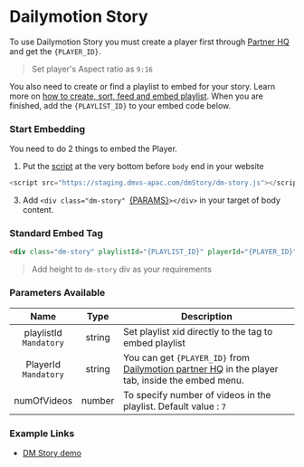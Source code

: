 # Dailymotion Story

To use Dailymotion Story you must create a player first through [Partner HQ](https://www.dailymotion.com/partner/x1wzpns/embed/players) and get the `{PLAYER_ID}`.
> Set player's Aspect ratio as `9:16` 

You also need to create or find a playlist to embed for your story. Learn more on [how to create, sort, feed and embed playlist](https://faq.dailymotion.com/hc/en-us/sections/360003674799-Playlist). When you are finished, add the `{PLAYLIST_ID}` to your embed code below.

### Start Embedding

You need to do 2 things to embed the Player.

1. Put the [script](https://staging.dmvs-apac.com/dmStory/dm-story.js) at the very bottom before `body` end in your website
```js
<script src="https://staging.dmvs-apac.com/dmStory/dm-story.js"></script>
```
3. Add `<div class="dm-story" `[{PARAMS}](#parameters-available)`></div>` in your target of body content.


### Standard Embed Tag

```html
<div class="dm-story" playlistId="{PLAYLIST_ID}" playerId="{PLAYER_ID}" style="height: 230px;"></div>
```
> Add height to `dm-story` div as your requirements

### Parameters Available

| Name | Type | Description |
| :---: | :---: | --- |
| playlistId <br /> `Mandatory` | string | Set playlist xid directly to the tag to embed playlist|
| PlayerId <br /> `Mandatory` | string | You can get `{PLAYER_ID}` from [Dailymotion partner HQ](https://www.dailymotion.com/partner/x1wzpns/embed/players) in the player tab, inside the embed menu. |
| numOfVideos | number | To specify number of videos in the playlist. Default value : `7` |

### Example Links
- [DM Story demo](https://staging.dmvs-apac.com/dmStory/index.html)
